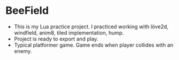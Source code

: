 # BeeField

- This is my Lua practice project. I practiced working with löve2d, windfield, anim8, tiled implementation, hump.
- Project is ready to export and play.
- Typical platformer game. Game ends when player collides with an enemy.